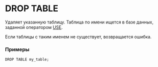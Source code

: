 # DROP TABLE

Удаляет указанную таблицу. Таблица по имени ищется в базе данных, заданной оператором [USE](use.md).

Если таблицы с таким именем не существует, возвращается ошибка.

### Примеры

``` yql
DROP TABLE my_table;
```


